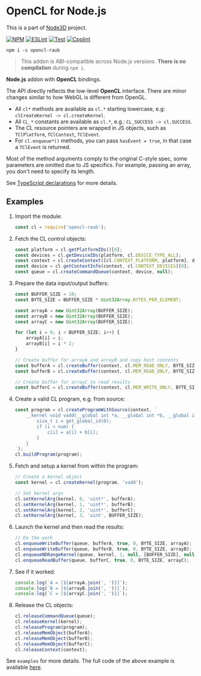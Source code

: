 # OpenCL for Node.js

This is a part of [Node3D](https://github.com/node-3d) project.

[![NPM](https://badge.fury.io/js/opencl-raub.svg)](https://badge.fury.io/js/opencl-raub)
[![ESLint](https://github.com/node-3d/opencl-raub/actions/workflows/eslint.yml/badge.svg)](https://github.com/node-3d/opencl-raub/actions/workflows/eslint.yml)
[![Test](https://github.com/node-3d/opencl-raub/actions/workflows/test.yml/badge.svg)](https://github.com/node-3d/opencl-raub/actions/workflows/test.yml)
[![Cpplint](https://github.com/node-3d/opencl-raub/actions/workflows/cpplint.yml/badge.svg)](https://github.com/node-3d/opencl-raub/actions/workflows/cpplint.yml)

```console
npm i -s opencl-raub
```

> This addon is ABI-compatible across Node.js versions. **There is no compilation** during `npm i`.

**Node.js** addon with **OpenCL** bindings.

The API directly reflects the low-level **OpenCL** interface. There are minor changes
similar to how WebGL is different from OpenGL.
* All `cl*` methods are available as `cl.*` starting lowercase,
	e.g: `clCreateKernel -> cl.createKernel`.
* All `CL_*` constants are available as `cl.*`, e.g.: `CL_SUCCESS -> cl.SUCCESS`.
* The CL resource pointers are wrapped in JS objects, such as `TClPlatform`, `TClContext`, `TClEvent`.
* For `cl.enqueue*()` methods, you can pass `hasEvent = true`, in that case a `TClEvent` is returned.

Most of the method arguments comply to the original C-style spec, some parameters are omitted
due to JS specifics. For example, passing an array, you don't need to specify its length.

See [TypeScript declarations](/index.d.ts) for more details.


## Examples

1. Import the module:
	```ts
	const cl = require('opencl-raub');
	```
2. Fetch the CL control objects:
	```ts
	const platform = cl.getPlatformIDs()[0];
	const devices = cl.getDeviceIDs(platform, cl.DEVICE_TYPE_ALL);
	const context = cl.createContext([cl.CONTEXT_PLATFORM, platform], devices);
	const device = cl.getContextInfo(context, cl.CONTEXT_DEVICES)[0];
	const queue = cl.createCommandQueue(context, device, null);
	```
3. Prepare the data input/output buffers:
	```ts
	const BUFFER_SIZE = 10;
	const BYTE_SIZE = BUFFER_SIZE * Uint32Array.BYTES_PER_ELEMENT;
	
	const arrayA = new Uint32Array(BUFFER_SIZE);
	const arrayB = new Uint32Array(BUFFER_SIZE);
	const arrayC = new Uint32Array(BUFFER_SIZE);
	
	for (let i = 0; i < BUFFER_SIZE; i++) {
		arrayA[i] = i;
		arrayB[i] = i * 2;
	}
	
	// Create buffer for arrayA and arrayB and copy host contents
	const bufferA = cl.createBuffer(context, cl.MEM_READ_ONLY, BYTE_SIZE);
	const bufferB = cl.createBuffer(context, cl.MEM_READ_ONLY, BYTE_SIZE);
	
	// Create buffer for arrayC to read results
	const bufferC = cl.createBuffer(context, cl.MEM_WRITE_ONLY, BYTE_SIZE);
	```
4. Create a valid CL program, e.g. from source:
	```ts
	const program = cl.createProgramWithSource(context, `
		__kernel void vadd(__global int *a, __global int *b, __global int *c, uint num) {
			size_t i = get_global_id(0);
			if (i < num) {
				c[i] = a[i] + b[i];
			}
		}
	`);
	cl.buildProgram(program);
	```
5. Fetch and setup a kernel from within the program:
	```ts
	// Create a kernel object
	const kernel = cl.createKernel(program, 'vadd');
	
	// Set kernel args
	cl.setKernelArg(kernel, 0, 'uint*', bufferA);
	cl.setKernelArg(kernel, 1, 'uint*', bufferB);
	cl.setKernelArg(kernel, 2, 'uint*', bufferC);
	cl.setKernelArg(kernel, 3, 'uint', BUFFER_SIZE);
	```
6. Launch the kernel and then read the results:
	```ts
	// Do the work
	cl.enqueueWriteBuffer(queue, bufferA, true, 0, BYTE_SIZE, arrayA);
	cl.enqueueWriteBuffer(queue, bufferB, true, 0, BYTE_SIZE, arrayB);
	cl.enqueueNDRangeKernel(queue, kernel, 1, null, [BUFFER_SIZE], null);
	cl.enqueueReadBuffer(queue, bufferC, true, 0, BYTE_SIZE, arrayC);
	```
7. See if it worked:
	```ts
	console.log(`A = [${arrayA.join(', ')}]`);
	console.log(`B = [${arrayB.join(', ')}]`);
	console.log(`C = [${arrayC.join(', ')}]`);
	```
8. Release the CL objects:
	```ts
	cl.releaseCommandQueue(queue);
	cl.releaseKernel(kernel);
	cl.releaseProgram(program);
	cl.releaseMemObject(bufferA);
	cl.releaseMemObject(bufferB);
	cl.releaseMemObject(bufferC);
	cl.releaseContext(context);
	```


See `examples` for more details. The full code of the above example is available
[here](examples/simple.js).
